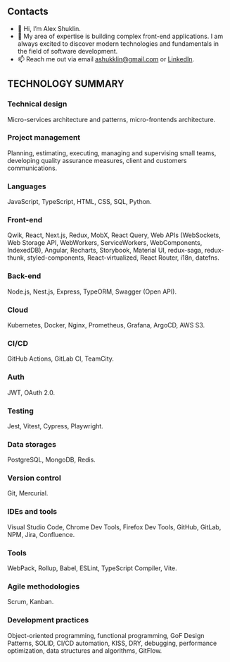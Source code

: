 ## Contacts
- 👋 Hi, I’m Alex Shuklin.
- 👀 My area of expertise is building complex front-end applications. I am always excited to discover modern technologies and fundamentals in the field of software development.
- 📫 Reach me out via email [ashukklin@gmail.com](mailto:ashukklin@gmail.com) or [LinkedIn](https://www.linkedin.com/in/shukklin/).

## TECHNOLOGY SUMMARY

### Technical design

Micro-services architecture and patterns, micro-frontends architecture.

### Project management

Planning, estimating, executing, managing and supervising small teams, developing quality assurance measures, client and customers communications.

### Languages

JavaScript, TypeScript, HTML, CSS, SQL, Python.

### Front-end

Qwik, React, Next.js, Redux, MobX, React Query, Web APIs (WebSockets, Web Storage API, WebWorkers, ServiceWorkers, WebComponents, IndexedDB), Angular, Recharts, Storybook, Material UI, redux-saga, redux-thunk, styled-components, React-virtualized, React Router, i18n, datefns.

### Back-end

Node.js, Nest.js, Express, TypeORM, Swagger (Open API).

### Cloud

Kubernetes, Docker, Nginx, Prometheus, Grafana, ArgoCD, AWS S3.

### CI/CD

GitHub Actions, GitLab CI, TeamCity.

### Auth

JWT, OAuth 2.0.

### Testing

Jest, Vitest, Cypress, Playwright.

### Data storages

PostgreSQL, MongoDB, Redis.

### Version control

Git, Mercurial.

### IDEs and tools

Visual Studio Code, Chrome Dev Tools, Firefox Dev Tools, GitHub, GitLab, NPM, Jira, Confluence.

### Tools

WebPack, Rollup, Babel, ESLint, TypeScript Compiler, Vite.

### Agile methodologies

Scrum, Kanban.

### Development practices

Object-oriented programming, functional programming, GoF Design Patterns, SOLID, CI/CD automation, KISS, DRY, debugging, performance optimization, data structures and algorithms, GitFlow.
